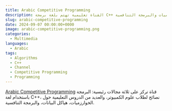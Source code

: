 ```yaml
---
title: Arabic Competitive Programming 
description: القناة تعليمية تهتم بلغة برمجة C++ والخوارزميات والبرمجة التنافسية
slug: arabic-competitive-programming
date: 2024-09-07 00:00:00+0000
image: arabic-competitive-programming.png
categories:
  - Multimedia
languages:
  - Arabic
tags: 
  - Algorithms
  - C++
  - Channel
  - Competitive Programming
  - Programming
---
```


[Arabic Competitive Programming](https://www.youtube.com/@ArabicCompetitiveProgramming) قناة تركز على ثلاثة مجالات رئيسية: البرمجة باستخدام لغة C++، نصائح لطلاب علوم الكمبيوتر، والعديد من الدروس التعليمية حول الخوارزميات، هياكل البيانات، والبرمجة التنافسية.
